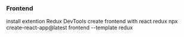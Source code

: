 ### Frontend
install extention Redux DevTools
create frontend with react redux
npx create-react-app@latest frontend --template redux